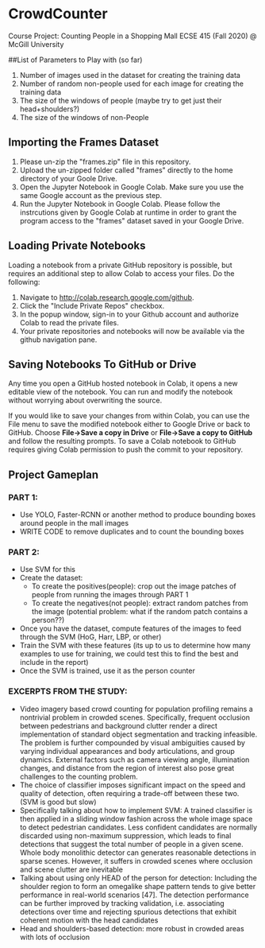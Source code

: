 # CrowdCounter
Course Project: Counting People in a Shopping Mall ECSE 415 (Fall 2020) @ McGill University

##List of Parameters to Play with (so far)

1. Number of images used in the dataset for creating the training data
2. Number of random non-people used for each image for creating the training data
3. The size of the windows of people (maybe try to get just their head+shoulders?)
4. The size of the windows of non-People

## Importing the Frames Dataset

1. Please un-zip the "frames.zip" file in this repository.
2. Upload the un-zipped folder called "frames" directly to the home directory of your Goole Drive.
3. Open the Jupyter Notebook in Google Colab. Make sure you use the same Google account as the previous step.
4. Run the Jupyter Notebook in Google Colab. Please follow the instrcutions given by Google Colab at runtime in order to grant the program access to the "frames" dataset saved in your Google Drive.

## Loading Private Notebooks

Loading a notebook from a private GitHub repository is possible, but requires an additional step to allow Colab to access your files.
Do the following:

1. Navigate to http://colab.research.google.com/github.
2. Click the "Include Private Repos" checkbox.
3. In the popup window, sign-in to your Github account and authorize Colab to read the private files.
4. Your private repositories and notebooks will now be available via the github navigation pane.

## Saving Notebooks To GitHub or Drive

Any time you open a GitHub hosted notebook in Colab, it opens a new editable view of the notebook. You can run and modify the notebook without worrying about overwriting the source.

If you would like to save your changes from within Colab, you can use the File menu to save the modified notebook either to Google Drive or back to GitHub. Choose **File→Save a copy in Drive** or **File→Save a copy to GitHub** and follow the resulting prompts. To save a Colab notebook to GitHub requires giving Colab permission to push the commit to your repository.


## Project Gameplan

### PART 1:
- Use YOLO, Faster-RCNN or another method to produce bounding boxes around people in the mall images
- WRITE CODE to remove duplicates and to count the bounding boxes

### PART 2:
- Use SVM for this
- Create the dataset:
    - To create the positives(people): crop out the image patches of people from running the images through PART 1
    - To create the negatives(not people): extract random patches from the image (potential problem: what if the random patch contains a person??)
- Once you have the dataset, compute features of the images to feed through the SVM (HoG, Harr, LBP, or other)
- Train the SVM with these features (its up to us to determine how many examples to use for training, we could test this to find the best and include in the report)
- Once the SVM is trained, use it as the person counter

### EXCERPTS FROM THE STUDY:
- Video imagery based crowd counting for population profiling remains a nontrivial problem in crowded scenes. Specifically, frequent occlusion between pedestrians and background clutter render a direct implementation of standard object segmentation and tracking infeasible. The problem is further compounded by visual ambiguities caused by varying individual appearances and body articulations, and group dynamics. External factors such as camera viewing angle, illumination changes, and distance from the region of interest also pose great challenges to the counting problem.
- The choice of classifier imposes significant impact on the speed and quality of detection, often requiring a trade-off between these two. (SVM is good but slow)
- Specifically talking about how to implement SVM: A trained classifier is then applied in a sliding window fashion across the
whole image space to detect pedestrian candidates. Less confident candidates are
normally discarded using non-maximum suppression, which leads to final detections that suggest the total number of people in a given scene. Whole body monolithic detector can generates reasonable detections in sparse scenes. However, it suffers in crowded scenes where occlusion and scene clutter are inevitable
- Talking about using only HEAD of the person for detection: Including the shoulder region to form an omegalike shape pattern tends to give better performance in real-world scenarios [47]. The detection performance can be further improved by tracking validation, i.e. associating detections over time and rejecting spurious detections that exhibit coherent motion with the head candidates
- Head and shoulders-based detection: more robust in crowded areas with lots of occlusion
